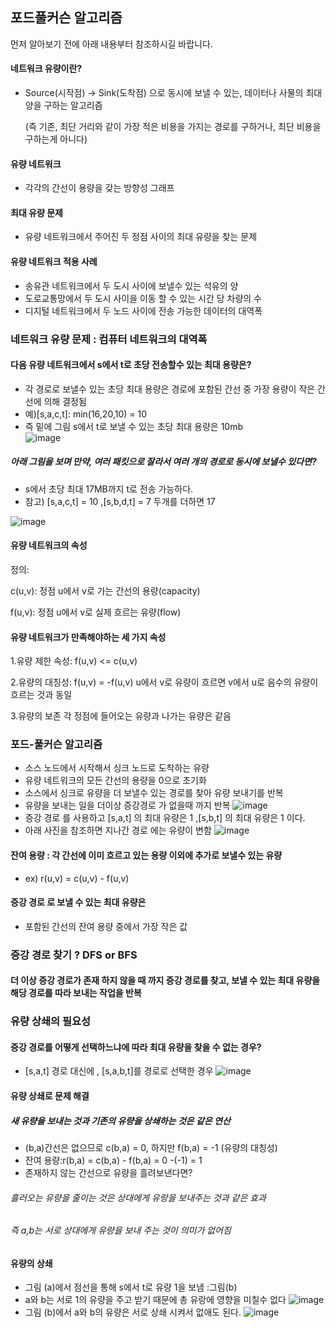## 포드풀커슨 알고리즘
먼저 알아보기 전에 아래 내용부터 참조하시길 바랍니다.
#### 네트워크 유량이란?
* Source(시작점) → Sink(도착점) 으로 동시에 보낼 수 있는, 데이터나 사물의 최대 양을 구하는 알고리즘

  (즉 기존, 최단 거리와 같이 가장 적은 비용을 가지는 경로를 구하거나, 최단 비용을 구하는게 아니다)
#### 유량 네트워크
* 각각의 간선이 용량을 갖는 방향성 그래프
#### 최대 유량 문제
* 유량 네트워크에서 주어진  두 정점 사이의 최대 유량을 찾는 문제
#### 유량 네트워크 적용 사례
- 송유관 네트워크에서 두 도시 사이에 보낼수 있는 석유의 양 
- 도로교통망에서 두 도시 사이을 이동 할 수 있는 시간 당 차량의 수
- 디지털 네트워크에서 두 노드 사이에 전송 가능한 데이터의 대역폭 
### 네트워크 유량 문제 : 컴퓨터 네트워크의 대역폭
#### 다음 유량 네트워크에서 s에서 t로 초당 전송할수 있는 최대 용량은?
   
- 각 경로로 보낼수 있는 초당 최대 용량은 경로에 포함된 간선 중 가장 용량이 작은 간선에 의해 결정됨
- 예)[s,a,c,t]: min(16,20,10) = 10
- 즉 밑에 그림 s에서 t로 보낼 수 있는 초당 최대 용량은 10mb   
![image](https://user-images.githubusercontent.com/101339244/165770623-d24f7857-bfbd-48a2-adac-eacee46d5480.png)
##### 아래 그림을 보며 만약, 여러 패킷으로 잘라서 여러 개의 경로로 동시에 보낼수 있다면?
- s에서 초당 최대 17MB까지 t로 전송 가능하다. 
- 참고) [s,a,c,t] = 10 ,[s,b,d,t] = 7  두개를 더하면 17

![image](https://user-images.githubusercontent.com/101339244/165771532-49ee40c0-9db2-49c3-9248-a44e69d1c2f6.png)
#### 유량 네트워크의 속성 
 정의:

 c(u,v): 정점 u에서 v로 가는 간선의 용량(capacity)
 
 f(u,v): 정점 u에서 v로 실제 흐르는 유량(flow)
 
#### 유량 네트워크가 만족해야하는 세 가지 속성
 
 1.유량 제한 속성: f(u,v) <= c(u,v)
 
 2.유량의 대칭성: f(u,v) = -f(u,v)
   u에서 v로 유량이 흐르면 v에서 u로 음수의 유량이 흐르는 것과 동일
   
 3.유량의 보존
   각 정점에 들어오는 유량과 나가는 유량은 같음
 
 ### 포드-풀커슨 알고리즘 
 * 소스 노드에서 시작해서 싱크 노드로 도착하는 유량
 * 유량 네트워크의 모든 간선의 용량을 0으로 초기화
 * 소스에서 싱크로 유량을 더 보낼수 있는 경로를 찾아 유량 보내기를 반복
 * 유량을 보내는 일을 더이상 증강경로  가 없을때 까지 반복
 ![image](https://user-images.githubusercontent.com/101339244/165775437-c6112a95-69db-40f4-9b6a-59983eaab926.png)
 * 증강 경로 를 사용하고 [s,a,t] 의 최대 유량은 1 ,[s,b,t] 의 최대 유량은 1 이다.
 * 아래 사진을 참조하면  지나간 경로 에는 유량이 변함
 ![image](https://user-images.githubusercontent.com/101339244/165776508-416de685-e2dd-4858-8631-028ae926c917.png)
 #### 잔여 용량 : 각 간선에 이미 흐르고 있는 용량 이외에 추가로 보낼수 있는 유량      
 * ex) r(u,v) = c(u,v) - f(u,v)
 #### 증강 경로 로 보낼 수 있는 최대 유량은 
 - 포함된 간선의 잔여 용량 중에서 가장 작은 값
 ### 증강 경로 찾기 ? DFS or BFS
 #### 더 이상 증강 경로가 존재 하지 않을 때 까지 증강 경로를 찾고, 보낼 수 있는 최대 유량을 해당 경로를 따라 보내는 작업을 반복
 
 ### 유량 상쇄의 필요성
 #### 증강 경로를 어떻게 선택하느냐에 따라 최대 유량을 찾을 수 없는 경우?
 * [s,a,t] 경로 대신에 , [s,a,b,t]를 경로로 선택한 경우
 ![image](https://user-images.githubusercontent.com/101339244/165779355-8d0c87f7-f34f-4e91-9434-3d532b0d529c.png)
 #### 유량 상쇄로 문제 해결 
 ##### 새 유량을 보내는 것과 기존의 유량을 상쇄하는 것은 같은 연산
  * (b,a)간선은 없으므로 c(b,a) = 0, 하지만 f(b,a) = -1 (유량의 대칭성)
  * 잔여 용량:r(b,a) = c(b,a) - f(b,a) = 0 -(-1) = 1
  * 존재하지 않는 간선으로 유량을 흘려보낸다면?
  ###### 흘러오는 유량을 줄이는 것은 상대에게 유랑을 보내주는 것과 같은 효과
  ###### 즉 a,b는 서로 상대에게 유량을 보내 주는 것이 의미가 없어짐
 
 #### 유량의 상쇄
 * 그림 (a)에서 점선을 통해 s에서 t로 유량 1을 보냄 :그림(b)
 * a와 b는 서로 1의 유량을 주고 받기 때문에 총 유랑에 영향을 미칠수 없다 
 ![image](https://user-images.githubusercontent.com/101339244/165782544-878714eb-d52a-458b-9e5d-ab5df38a3418.png)
 * 그림 (b)에서 a와 b의 유량은 서로 상쇄 시켜서 없애도 된다.
![image](https://user-images.githubusercontent.com/101339244/165785562-82af8f47-81ed-44d1-a745-2c8389199363.png)


  


